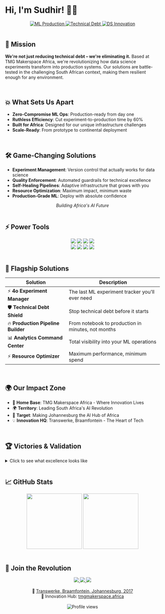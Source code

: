 # Hi, I'm Sudhir! 👋🏾

<div align="center">
  <a href="https://saml.co.za">
    <img src="https://img.shields.io/badge/ML_Production_Pioneer-333333?style=for-the-badge" alt="ML Production"/>
  </a>
  <a href="https://tmgmakerspace.africa">
    <img src="https://img.shields.io/badge/Technical_Debt_Eliminator-FF4088?style=for-the-badge" alt="Technical Debt"/>
  </a>
  <a href="https://github.com/sudz">
    <img src="https://img.shields.io/badge/Africa's_DS_Innovator-4D4D4D?style=for-the-badge" alt="DS Innovation"/>
  </a>
</div>

<br>

## 🎯 Mission

**We're not just reducing technical debt – we're eliminating it.** Based at TMG Makerspace Africa, we're revolutionizing how data science experiments transform into production systems. Our solutions are battle-tested in the challenging South African context, making them resilient enough for any environment.

<br>

## 💥 What Sets Us Apart

- **Zero-Compromise ML Ops**: Production-ready from day one
- **Ruthless Efficiency**: Cut experiment-to-production time by 60%
- **Built for Africa**: Designed for our unique infrastructure challenges
- **Scale-Ready**: From prototype to continental deployment

<br>

## 🛠️ Game-Changing Solutions

- **Experiment Management**: Version control that actually works for data science
- **Quality Enforcement**: Automated guardrails for technical excellence
- **Self-Healing Pipelines**: Adaptive infrastructure that grows with you
- **Resource Optimization**: Maximum impact, minimum waste
- **Production-Grade ML**: Deploy with absolute confidence

<div align="center">
  <em>Building Africa's AI Future</em>
</div>

<br>

## ⚡ Power Tools

<div align="center">
  <img src="https://img.shields.io/badge/-Python-3776AB?style=for-the-badge&logo=python&logoColor=white" />
  <img src="https://img.shields.io/badge/-Kedro-004D40?style=for-the-badge&logo=kedro&logoColor=white" />
  <img src="https://img.shields.io/badge/-MLflow-0194E2?style=for-the-badge&logo=mlflow&logoColor=white" />
  <img src="https://img.shields.io/badge/-DVC-13ADC7?style=for-the-badge&logo=dvc&logoColor=white" />
  <br>
  <img src="https://img.shields.io/badge/-FastAPI-009688?style=for-the-badge&logo=fastapi&logoColor=white" />
  <img src="https://img.shields.io/badge/-Docker-2496ED?style=for-the-badge&logo=docker&logoColor=white" />
  <img src="https://img.shields.io/badge/-Kubernetes-326CE5?style=for-the-badge&logo=kubernetes&logoColor=white" />
  <img src="https://img.shields.io/badge/-GitLab_CI-FCA121?style=for-the-badge&logo=gitlab&logoColor=white" />
</div>

<br>

## 🚀 Flagship Solutions

| Solution | Description |
|----------|-------------|
| ⚡ **4o Experiment Manager** | The last ML experiment tracker you'll ever need |
| 🛡️ **Technical Debt Shield** | Stop technical debt before it starts |
| 🔥 **Production Pipeline Builder** | From notebook to production in minutes, not months |
| 📊 **Analytics Command Center** | Total visibility into your ML operations |
| ⚡ **Resource Optimizer** | Maximum performance, minimum spend |

<br>

## 🌍 Our Impact Zone

- 🏢 **Home Base**: TMG Makerspace Africa - Where Innovation Lives
- 🌍 **Territory**: Leading South Africa's AI Revolution
- 🎯 **Target**: Making Johannesburg the AI Hub of Africa
- 💡 **Innovation HQ**: Transwerke, Braamfontein - The Heart of Tech

<br>

## 🏆 Victories & Validation

<details>
<summary>Click to see what excellence looks like</summary>

<br>

- 🥇 TMG Makerspace Africa's Premier ML Infrastructure Partner
- 🎓 [Microsoft Azure AI Engineer Associate](https://learn.microsoft.com/en-us/certifications/azure-ai-engineer/)
- 🎓 [Microsoft Certified: Azure Solutions Architect Expert](https://learn.microsoft.com/en-us/certifications/azure-solutions-architect/)
- 🎓 [Certified Information Systems Security Professional (CISSP)](https://www.isc2.org/Certifications/CISSP)
- 🏆 [Red Bull Basement National Finalist 🇿🇦](https://www.redbull.com/za-en/events/red-bull-basement)
- ⚡ [Microsoft Founders Hub - Level 3](https://www.microsoft.com/startups/founders-hub)
- 🎓 [Microsoft Certified: Azure Fundamentals](https://learn.microsoft.com/en-us/certifications/azure-fundamentals/)
- 🎓 [Microsoft Certified: Azure AI Fundamentals](https://learn.microsoft.com/en-us/certifications/azure-ai-fundamentals/)
- 🎓 [Microsoft Certified: Power Platform Fundamentals](https://learn.microsoft.com/en-us/certifications/power-platform-fundamentals/)
- 🚗 [AWS DeepRacer Championship Participant](https://aws.amazon.com/deepracer/)
- ☁️ [AWS Cloud Practitioner](https://aws.amazon.com/certification/certified-cloud-practitioner/)

</details>

<br>

## 📈 GitHub Stats

<div align="center">
  <img height="180em" src="https://github-readme-stats.vercel.app/api?username=Sudz&show_icons=true&theme=dark&include_all_commits=true&count_private=true"/>
  <img height="180em" src="https://github-readme-stats.vercel.app/api/top-langs/?username=Sudz&layout=compact&langs_count=7&theme=dark"/>
</div>

<br>

## 🤝 Join the Revolution

<div align="center">
  <a href="mailto:sudhir@saml.co.za">
    <img src="https://img.shields.io/badge/Connect-D14836?style=for-the-badge&logo=gmail&logoColor=white"/>
  </a>
  <a href="https://saml.co.za">
    <img src="https://img.shields.io/badge/Visit-000000?style=for-the-badge&logo=safari&logoColor=white"/>
  </a>
  <a href="https://www.linkedin.com/in/sudhir">
    <img src="https://img.shields.io/badge/Partner-0077B5?style=for-the-badge&logo=linkedin&logoColor=white"/>
  </a>
</div>

<div align="center">
  <br>
  🏢 <a href="https://g.co/kgs/CKQ5KiE">Transwerke, Braamfontein, Johannesburg, 2017</a>
  <br>
  🚀 Innovation Hub: <a href="https://tmgmakerspace.africa">tmgmakerspace.africa</a>
  <br><br>
  <img src="https://komarev.com/ghpvc/?username=Sudz&style=flat-square&color=blue" alt="Profile views"/>
</div>
